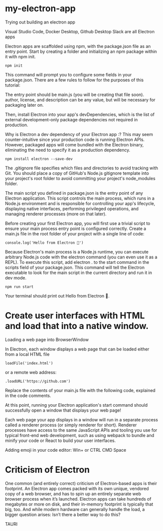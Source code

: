 # my-electron-app
Trying out building an electron app

Visual Studio Code, Docker Desktop, Github Desktop Slack are all Electron apps

Electron apps are scaffolded using npm, with the package.json file as an entry point. Start by creating a folder and initializing an npm package within it with npm init.
```shell script
npm init
```

This command will prompt you to configure some fields in your package.json. There are a few rules to follow for the purposes of this tutorial:

The entry point should be main.js (you will be creating that file soon).
author, license, and description can be any value, but will be necessary for packaging later on.

Then, install Electron into your app's devDependencies, which is the list of external development-only package dependencies not required in production.

Why is Electron a dev dependency of your Electron app :?
This may seem counter-intuitive since your production code is running Electron APIs. However, packaged apps will come bundled with the Electron binary, eliminating the need to specify it as a production dependency.

```shell script
npm install electron --save-dev
```

The .gitignore file specifies which files and directories to avoid tracking with Git. You should place a copy of GitHub's Node.js gitignore template into your project's root folder to avoid committing your project's node_modules folder.

The main script you defined in package.json is the entry point of any Electron application. This script controls the main process, which runs in a Node.js environment and is responsible for controlling your app's lifecycle, displaying native interfaces, performing privileged operations, and managing renderer processes (more on that later).

Before creating your first Electron app, you will first use a trivial script to ensure your main process entry point is configured correctly. Create a main.js file in the root folder of your project with a single line of code:

``` shell script
console.log('Hello from Electron 👋')
```
Because Electron's main process is a Node.js runtime, you can execute arbitrary Node.js code with the electron command (you can even use it as a REPL). To execute this script, add electron . to the start command in the scripts field of your package.json. This command will tell the Electron executable to look for the main script in the current directory and run it in dev mode.

``` shell script
npm run start
```

Your terminal should print out Hello from Electron 👋. 

# Create user interfaces with HTML and load that into a native window.

Loading a web page into BrowserWindow

In Electron, each window displays a web page that can be loaded either from a local HTML file
```shell script
loadFile('index.html')
```
 or a remote web address:
 ```shell script
 .loadURL('https://github.com')
 ```

Replace the contents of your main.js file with the following code, explained in the code comments.

At this point, running your Electron application's start command should successfully open a window that displays your web page!

Each web page your app displays in a window will run in a separate process called a renderer process (or simply renderer for short). Renderer processes have access to the same JavaScript APIs and tooling you use for typical front-end web development, such as using webpack to bundle and minify your code or React to build your user interfaces.

Adding emoji in your code editor: Win+ or CTRL CMD Space

# Criticism of Electron

One common (and entirely correct) criticism of Electron-based apps is their footprint. An Electron app comes packed with its own unique, vendored copy of a web browser, and has to spin up an entirely separate web browser process when it’s launched. Electron apps can take hundreds of megabytes or more on disk, and their in-memory footprint is typically that big, too. And while modern hardware can generally handle the load, a bigger question arises: Isn’t there a better way to do this?

TAURI